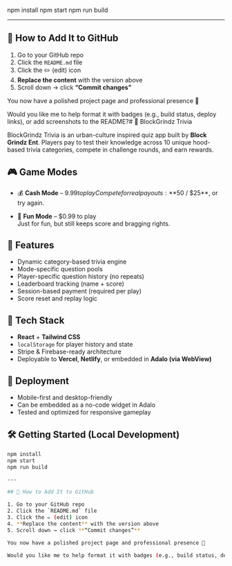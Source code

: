 npm install
npm start
npm run build

---

## 📌 How to Add It to GitHub

1. Go to your GitHub repo
2. Click the `README.md` file
3. Click the ✏️ (edit) icon
4. **Replace the content** with the version above
5. Scroll down → click **“Commit changes”**

You now have a polished project page and professional presence 🎉

Would you like me to help format it with badges (e.g., build status, deploy links), or add screenshots to the README?# 🧠 BlockGrindz Trivia

BlockGrindz Trivia is an urban-culture inspired quiz app built by **Block Grindz Ent**. Players pay to test their knowledge across 10 unique hood-based trivia categories, compete in challenge rounds, and earn rewards.

## 🎮 Game Modes

- 💰 **Cash Mode** – $9.99 to play  
  Compete for real payouts: **$50 / $25**, or try again.

- 🎉 **Fun Mode** – $0.99 to play  
  Just for fun, but still keeps score and bragging rights.

## 🔐 Features

- Dynamic category-based trivia engine  
- Mode-specific question pools  
- Player-specific question history (no repeats)  
- Leaderboard tracking (name + score)  
- Session-based payment (required per play)  
- Score reset and replay logic  

## 🚀 Tech Stack

- **React** + **Tailwind CSS**  
- `localStorage` for player history and state  
- Stripe & Firebase-ready architecture  
- Deployable to **Vercel**, **Netlify**, or embedded in **Adalo (via WebView)**

## 📲 Deployment

- Mobile-first and desktop-friendly  
- Can be embedded as a no-code widget in Adalo
- Tested and optimized for responsive gameplay

## 🛠️ Getting Started (Local Development)

```bash
npm install
npm start
npm run build

---

## 📌 How to Add It to GitHub

1. Go to your GitHub repo
2. Click the `README.md` file
3. Click the ✏️ (edit) icon
4. **Replace the content** with the version above
5. Scroll down → click **“Commit changes”**

You now have a polished project page and professional presence 🎉

Would you like me to help format it with badges (e.g., build status, deploy links), or add screenshots to the README?
